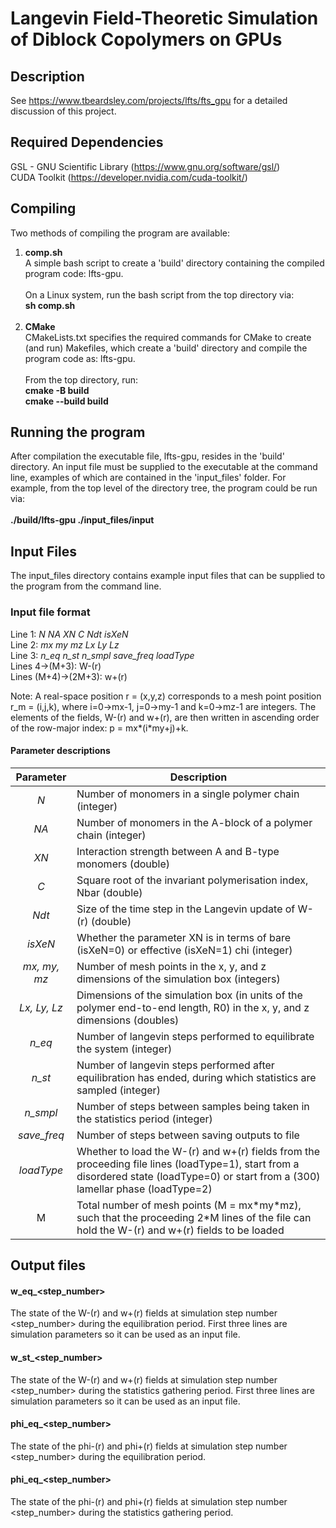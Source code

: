 # Langevin Field-Theoretic Simulation of Diblock Copolymers on GPUs

## Description
See https://www.tbeardsley.com/projects/lfts/fts_gpu for a detailed discussion of this project.<br>

## Required Dependencies
GSL - GNU Scientific Library (https://www.gnu.org/software/gsl/)<br>
CUDA Toolkit (https://developer.nvidia.com/cuda-toolkit/)<br>

## Compiling
Two methods of compiling the program are available:<br>
<ol>
  <li><b>comp.sh</b>
    <br>
    A simple bash script to create a 'build' directory containing the compiled program code: lfts-gpu.<br><br>
    On a Linux system, run the bash script from the top directory via:<br>
    <b>sh comp.sh</b>
    <br><br>
  </li>
  <li><b>CMake</b>
    <br>
    CMakeLists.txt specifies the required commands for CMake to create (and run) Makefiles, which create a 'build' directory and compile the program code as: lfts-gpu.<br><br>
    From the top directory, run: <br>
    <b>cmake -B build</b><br>
    <b>cmake --build build</b>
  </li>
</ol>


## Running the program
After compilation the executable file, lfts-gpu, resides in the 'build' directory. An input file must be supplied to the executable at the command line, examples of which are contained in the 'input_files' folder. 
For example, from the top level of the directory tree, the program could be run via: <br><br>
<b>./build/lfts-gpu ./input_files/input</b>


## Input Files
The input_files directory contains example input files that can be supplied to the program from the command line.

### Input file format
Line 1: <em>N NA XN C Ndt isXeN</em><br>
Line 2: <em>mx my mz Lx Ly Lz</em><br>
Line 3: <em>n_eq n_st n_smpl save_freq loadType</em><br>
Lines 4->(M+3): W-(r)<br>
Lines (M+4)->(2M+3): w+(r)<br>

Note: A real-space position r = (x,y,z) corresponds to a mesh point position r_m = (i,j,k), where i=0->mx-1, j=0->my-1 and k=0->mz-1 are integers. The elements of the fields, W-(r) and w+(r), are then written in ascending order of the row-major index: p = mx\*(i\*my+j)+k.

#### Parameter descriptions
| Parameter | Description |
| :---: | --- |
| <em>N</em> | Number of monomers in a single polymer chain (integer) |
| <em>NA</em> | Number of monomers in the A-block of a polymer chain (integer) |
| <em>XN</em> | Interaction strength between A and B-type monomers (double) |
| <em>C</em> | Square root of the invariant polymerisation index, Nbar (double) |
| <em>Ndt</em> | Size of the time step in the Langevin update of W-(r) (double) |
| <em>isXeN</em> | Whether the parameter XN is in terms of bare (isXeN=0) or effective (isXeN=1) chi (integer) |
| <em>mx, my, mz</em> | Number of mesh points in the x, y, and z dimensions of the simulation box (integers) |
| <em>Lx, Ly, Lz</em> | Dimensions of the simulation box (in units of the polymer end-to-end length, R0) in the x, y, and z dimensions (doubles) |
| <em>n_eq</em> | Number of langevin steps performed to equilibrate the system (integer) |
| <em>n_st</em> | Number of langevin steps performed after equilibration has ended, during which statistics are sampled (integer) |
| <em>n_smpl</em> | Number of steps between samples being taken in the statistics period (integer) |
| <em>save_freq</em> | Number of steps between saving outputs to file |
| <em>loadType</em> | Whether to load the W-(r) and w+(r) fields from the proceeding file lines (loadType=1), start from a disordered state (loadType=0) or start from a (300) lamellar phase (loadType=2) |
| M | Total number of mesh points (M = mx\*my\*mz), such that the proceeding 2*M lines of the file can hold the W-(r) and w+(r) fields to be loaded |

## Output files
#### w_eq_<step_number>
The state of the W-(r) and w+(r) fields at simulation step number <step_number> during the equilibration period. First three lines are simulation parameters so it can be used as an input file.<br>

#### w_st_<step_number>
The state of the W-(r) and w+(r) fields at simulation step number <step_number> during the statistics gathering period. First three lines are simulation parameters so it can be used as an input file.<br>

#### phi_eq_<step_number>
The state of the phi-(r) and phi+(r) fields at simulation step number <step_number> during the equilibration period.<br>

#### phi_eq_<step_number>
The state of the phi-(r) and phi+(r) fields at simulation step number <step_number> during the statistics gathering period.<br>


